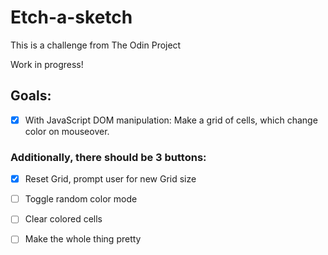 # Etch-a-sketch
This is a challenge from The Odin Project

Work in progress!

## Goals:

- [x] With JavaScript DOM manipulation: Make a grid of cells, which change color on mouseover.

### Additionally, there should be 3 buttons:

- [x] Reset Grid, prompt user for new Grid size
- [ ] Toggle random color mode
- [ ] Clear colored cells

- [ ] Make the whole thing pretty
